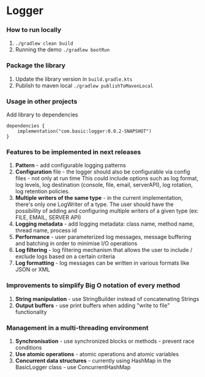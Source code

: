 # Logger

### How to run locally
1. `./gradlew clean build`
2. Running the demo `./gradlew bootRun`

### Package the library
1. Update the library version in `build.gradle.kts`
2. Publish to maven local `./gradlew publishToMavenLocal`

### Usage in other projects
Add library to dependencies
````
dependencies {
	implementation("com.basic:logger:0.0.2-SNAPSHOT")
}
````

### Features to be implemented in next releases
1. **Pattern** - add configurable logging patterns
2. **Configuration** file - the logger should also be configurable via config files - not only at run time
   This could include options such as log format, log levels, log destination (console, file, email, serverAPI), log rotation, log retention policies.
3. **Multiple writers of the same type** - in the current implementation, there's only one LogWriter of a type. The user should have the possibility of adding and configuring multiple writers of a given type (ex: FILE, EMAIL, SERVER API)
4. **Logging metadata** - add logging metadata: class name, method name, thread name, process id
5. **Performance** - user parameterized log messages, message buffering and batching in order to minimise I/O operations
6. **Log filtering** - log filtering mechanism that allows the user to include / exclude logs based on a certain criteria
7. **Log formatting** - log messages can be written in various formats like JSON or XML

### Improvements to simplify Big O notation of every method
1. **String manipulation** - use StringBuilder instead of concatenating Strings 
2. **Output buffers** - use print buffers when adding "write to file" functionality

### Management in a multi-threading environment
1. **Synchronisation** - use synchronized blocks or methods - prevent race conditions 
2. **Use atomic operations** - atomic operations and atomic variables
3. **Concurrent data structures** - currently using HashMap in the BasicLogger class - use ConcurrentHashMap
